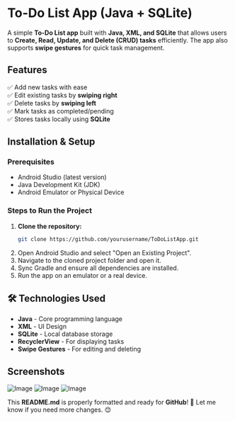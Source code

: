 # To-Do List App (Java + SQLite)

A simple **To-Do List app** built with **Java, XML, and SQLite** that allows users to **Create, Read, Update, and Delete (CRUD) tasks** efficiently. The app also supports **swipe gestures** for quick task management.

## Features
✅ Add new tasks with ease  
✅ Edit existing tasks by **swiping right**  
✅ Delete tasks by **swiping left**  
✅ Mark tasks as completed/pending  
✅ Stores tasks locally using **SQLite**  

## Installation & Setup

### Prerequisites
- Android Studio (latest version)
- Java Development Kit (JDK)
- Android Emulator or Physical Device

### Steps to Run the Project
1. **Clone the repository:**
   ```bash
   git clone https://github.com/yourusername/ToDoListApp.git
2. Open Android Studio and select "Open an Existing Project".
3. Navigate to the cloned project folder and open it.
4. Sync Gradle and ensure all dependencies are installed.
5. Run the app on an emulator or a real device.


## 🛠️ Technologies Used
- **Java** - Core programming language  
- **XML** - UI Design  
- **SQLite** - Local database storage  
- **RecyclerView** - For displaying tasks  
- **Swipe Gestures** - For editing and deleting  



## Screenshots

![Image](https://github.com/user-attachments/assets/380d89f9-c857-44d8-896e-6bc7a17d42ca)
![Image](https://github.com/user-attachments/assets/edcf8de2-9e2f-4f3d-91ec-db20dfccdf65)
![Image](https://github.com/user-attachments/assets/8548986c-d6d7-4a34-bc3d-52b1b565b7a2)




This **README.md** is properly formatted and ready for **GitHub**! 🚀 Let me know if you need more changes. 😊
